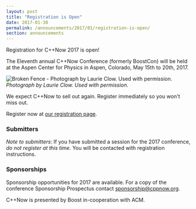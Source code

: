 ```yaml
---
layout: post
title: "Registration is Open"
date: 2017-01-30
permalink: /announcements/2017/01/registration-is-open/
section: announcements
---
```


Registration for C++Now 2017 is open!

The Eleventh annual C++Now Conference (formerly BoostCon) will be held at the Aspen Center for Physics in Aspen, Colorado, May 15th to 20th, 2017.

![Broken Fence - Photograph by Laurie Clow. Used with permission.](/assets/img/posts/2017/BrokenFenceByLaurieClow.jpg "Broken Fence - Photograph by Laurie Clow. Used with permission.")
<br>
*Photograph by Laurie Clow. Used with permission.*

We expect C++Now to sell out again. Register immediately so you won't miss out.

<!--break-->

Register now at [our registration page](https://cppnow2017.eventbrite.com/).

### Submitters

*Note to submitters*: If you have submitted a session for the 2017 conference, *do not register at this time*. You will be contacted with registration instructions.

### Sponsorships

Sponsorship opportunities for 2017 are available. For a copy of the conference Sponsorship Prospectus contact [sponsorship@cppnow.org](mailto:sponsorship@cppnow.org).

C++Now is presented by Boost in-cooperation with ACM.
